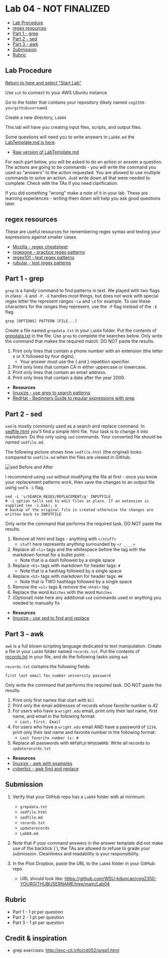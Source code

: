 # Lab 04 - NOT FINALIZED

- [Lab Procedure](#Lab-Procedure)
- [regex resources](#regex-resources)
- [Part 1 - grep](#Part-1---grep)
- [Part 2 - sed](#Part-2---sed)
- [Part 3 - awk](#Part-3---awk)
- [Submission](#Submission)
- [Rubric](#Rubric)

## Lab Procedure

[Return to here and select "Start Lab"](https://awsacademy.instructure.com/courses/36184/modules/items/3080473)

Use `ssh` to connect to your AWS Ubuntu instance.

Go to the folder that contains your repository (likely named `ceg2350-yourgithubusername`).

Create a new directory, `Lab04`

This lab will have you creating input files, scripts, and output files.

Some questions will need you to write answers in `Lab04.md` the [LabTemplate.md is here](LabTemplate.md).

- [Raw version of LabTemplate.md](https://raw.githubusercontent.com/pattonsgirl/CEG2350/main/Labs/Lab04/LabTemplate.md)

For each part below, you will be asked to do an action or answer a question. The actions are going to be commands - you will write the command you used as "answers" to the action requested. You are allowed to use multiple commands to solve an action. Just write down all that were needed to complete. Check with the TAs if you need clarification.

If you did something "wrong" make a note of it in your lab. These are learning experiences - writing them down will help you ask good questions later.

## regex resources

These are useful resources for remembering regex syntax and testing your expressions against smaller cases.

- [Mozilla - regex cheatsheet](https://developer.mozilla.org/en-US/docs/Web/JavaScript/Guide/Regular_Expressions/Cheatsheet)
- [regexone - practice regex patterns](https://regexone.com/)
- [regex101 - test regex patterns](https://regex101.com/)
- [rubular - test regex patterns](https://rubular.com/)

## Part 1 - grep

`grep` is a handy command to find patterns in text. We played with two flags in class: `-E` and `-P`. `-E` handles most things, but does not work with special regex letter the represent ranges -`\w` and `\d` for example. To use these characters for the ranges they represent, use the `-P` flag instead of the `-E` flag.

```
grep [OPTIONS] PATTERN [FILE...]
```

Create a file named `grepdata.txt` in your `Lab04` folder. Put the contents of [grepdata.txt](grepdata.txt) in the file. Use `grep` to complete the searches below. Only write the command that makes the required match. DO NOT paste the results.

1. Print only lines that contain a phone number with an extension (the letter x or X followed by four digits).
   - Your answer must use the \{ and \} repetition specifier.
2. Print only lines that contain CA in either uppercase or lowercase.
3. Print only lines that contain an email address.
4. Print only lines that contain a date after the year 2000.

- **Resources**
- [linuxize - use grep to search patterns](https://linuxize.com/post/how-to-use-grep-command-to-search-files-in-linux/)
- [RedHat - Beginners Guide to regular expressions with grep](https://developers.redhat.com/articles/2022/09/14/beginners-guide-regular-expressions-grep#)

## Part 2 - sed

`sed` is mostly commonly used as a search and replace command. In [sedfile.html](sedfile.html) you'll find a simple html file. Your task is to change it into markdown. Do this only using `sed` commands. Your converted file should be named `sedfile.md`.

The following picture shows how `sedfile.html` (the original) looks compared to `sedfile.md` when the files are viewed in GitHub.

![sed Before and After](sed-before-after.PNG)

I recommend using `sed` without modifying the file at first - once you know your replacement patterns work, then save the changes to an output file using `sed`'s `-i` flag.

```
sed -i 's/SEARCH_REGEX/REPLACEMENT/g' INPUTFILE
# -i option tells sed to edit files in place. If an extension is supplied (ex -i.bak), a
# backup of the original file is created otherwise the changes are written back to INPUTFILE
```

Only write the command that performs the required task. DO NOT paste the results.

1. Remove all html end tags - anything with `</stuff>`
   - `stuff` here represents anything surrounded by `</ ____> `
2. Replace all `<li>` tags and the whitespace before the tag with the markdown format for a bullet point: `- `
   - Note that is a dash followed by a single space
3. Replace `<h1>` tags with markdown for header tags: `# `
   - Note that is a hashtag followed by a single space
4. Replace `<h2>` tags with markdown for header tags: `## `
   - Note that is TWO hashtags followed by a single space
5. Remove the `<ul>` tags & remove the `<html>` tag
6. Replace the word `Batches` with the word `Matches`
7. (Optional) note here any additional `sed` commands used or anything you needed to manually fix

- **Resources**
- [linuxize - use sed to find and replace](https://linuxize.com/post/how-to-use-sed-to-find-and-replace-string-in-files/)

## Part 3 - awk

`awk` is a full blown scripting language dedicated to text manipulation. Create a file in your `Lab04` folder named `records.txt`. Put the contents of [records.txt](records.txt) in your file, and do the following tasks using `awk`

`records.txt` contains the following fields:

```
first last email fav_number university password
```

Only write the command that performs the required task. DO NOT paste the results.

1. Print only first names that start with `Bil`
2. Print only the email addresses of records whose favorite number is 42
3. For users who have a `wright.edu` email, print only their last name, first name, and email in the following format:
   - `Last, First: Email`
4. For users who have a `wright.edu` email AND have a password of `1234`, print only their last name and favorite number in the following format:
   - `Last favorite number is: #`
5. Replace all passwords with `N0T@PL@!NP@$$W0RD`. Write all records to `updaterecords.txt`

- **Resources**
- [linuxize - awk with examples](https://linuxize.com/post/awk-command/)
- [cyberbiz - awk find and replace](https://www.cyberciti.biz/faq/awk-find-and-replace-fields-values/)

## Submission

1. Verify that your GitHub repo has a `Lab04` folder with at minimum:

   - `grepdata.txt`
   - `sedfile.html`
   - `sedfile.md`
   - `records.txt`
   - `updaterecords`
   - `Lab04.md`

2. Note that if your command answers in the answer template did not make use of the backtick (`), the TAs are allowed to refuse to grade your submission.  Cleanliness and readability is your responsibility.  

3. In the Pilot Dropbox, paste the URL to the `Lab04` folder in your GitHub repo
   - URL should look like: https://github.com/WSU-kduncan/ceg2350-YOURGITHUBUSERNAME/tree/main/Lab04

## Rubric

- Part 1 - 1 pt per question
- Part 2 - 1 pt per question
- Part 3 - 1 pt per question

## Credit & inspiration

- grep exercises: http://evc-cit.info/cit052/grep1.html
